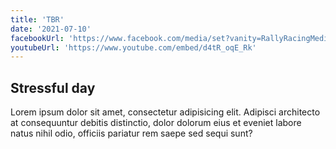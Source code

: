 ```yaml
---
title: 'TBR'
date: '2021-07-10'
facebookUrl: 'https://www.facebook.com/media/set?vanity=RallyRacingMedia&set=a.2957573707598832'
youtubeUrl: 'https://www.youtube.com/embed/d4tR_oqE_Rk'
---
```


## Stressful day

Lorem ipsum dolor sit amet, consectetur adipisicing elit. Adipisci architecto at consequuntur debitis distinctio, dolor
dolorum eius et eveniet labore natus nihil odio, officiis pariatur rem saepe sed sequi sunt?
